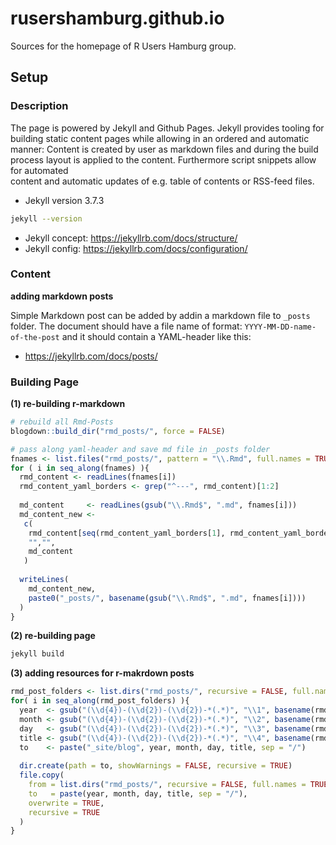 # rusershamburg.github.io

Sources for the homepage of R Users Hamburg group. 



## Setup


### Description 

The page is powered by Jekyll and Github Pages. Jekyll provides tooling for 
building static content pages while allowing in an ordered and automatic manner: 
Content is created by user as markdown files and during the build process layout 
is applied to the content. Furthermore script snippets allow for automated  
content and automatic updates of e.g. table of contents or RSS-feed files. 

- Jekyll version 3.7.3

```bash
jekyll --version
```

- Jekyll concept: https://jekyllrb.com/docs/structure/
- Jekyll config: https://jekyllrb.com/docs/configuration/



### Content

**adding markdown posts**

Simple Markdown post can be added by addin a markdown file to `_posts` folder.
The document should have a file name of format: `YYYY-MM-DD-name-of-the-post` 
and it should contain a YAML-header like this:




- https://jekyllrb.com/docs/posts/


### Building Page


**(1) re-building r-markdown**

```r
# rebuild all Rmd-Posts
blogdown::build_dir("rmd_posts/", force = FALSE)

# pass along yaml-header and save md file in _posts folder
fnames <- list.files("rmd_posts/", pattern = "\\.Rmd", full.names = TRUE)
for ( i in seq_along(fnames) ){
  rmd_content <- readLines(fnames[i])
  rmd_content_yaml_borders <- grep("^---", rmd_content)[1:2]
  
  md_content     <- readLines(gsub("\\.Rmd$", ".md", fnames[i]))
  md_content_new <- 
   c(
    rmd_content[seq(rmd_content_yaml_borders[1], rmd_content_yaml_borders[2])],
    "","",
    md_content
   )
   
  writeLines(
    md_content_new, 
    paste0("_posts/", basename(gsub("\\.Rmd$", ".md", fnames[i])))
  )
}
```

**(2) re-building page**

```bash
jekyll build
```

**(3) adding resources for r-makrdown posts**

```r
rmd_post_folders <- list.dirs("rmd_posts/", recursive = FALSE, full.names = TRUE)
for( i in seq_along(rmd_post_folders) ){
  year  <- gsub("(\\d{4})-(\\d{2})-(\\d{2})-*(.*)", "\\1", basename(rmd_post_folders[i]) )
  month <- gsub("(\\d{4})-(\\d{2})-(\\d{2})-*(.*)", "\\2", basename(rmd_post_folders[i]) )
  day   <- gsub("(\\d{4})-(\\d{2})-(\\d{2})-*(.*)", "\\3", basename(rmd_post_folders[i]) )
  title <- gsub("(\\d{4})-(\\d{2})-(\\d{2})-*(.*)", "\\4", basename(rmd_post_folders[i]) )
  to    <- paste("_site/blog", year, month, day, title, sep = "/")
  
  dir.create(path = to, showWarnings = FALSE, recursive = TRUE)
  file.copy(
    from = list.dirs("rmd_posts/", recursive = FALSE, full.names = TRUE),
    to   = paste(year, month, day, title, sep = "/"),
    overwrite = TRUE, 
    recursive = TRUE
  )
}

```
